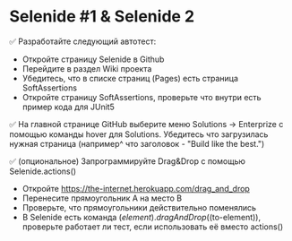 # **Selenide #1 & Selenide 2**

✅ Разработайте следующий автотест:
 - Откройте страницу Selenide в Github
 - Перейдите в раздел Wiki проекта
 - Убедитесь, что в списке страниц (Pages) есть страница SoftAssertions
 - Откройте страницу SoftAssertions, проверьте что внутри есть пример кода для JUnit5

✅ На главной странице GitHub выберите меню Solutions -> Enterprize с помощью команды hover для Solutions.
Убедитесь что загрузилась нужная страница (например^ что заголовок - "Build like the best.")

✅ (опциональное) Запрограммируйте Drag&Drop с помощью Selenide.actions()
 - Откройте https://the-internet.herokuapp.com/drag_and_drop
 - Перенесите прямоугольник А на место В
 - Проверьте, что прямоугольники действительно поменялись
 - В Selenide есть команда $(element).dragAndDrop($(to-element)), проверьте работает ли тест, если использовать её вместо actions()
